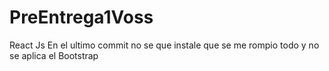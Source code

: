 # PreEntrega1Voss
React Js
En el ultimo commit no se que instale que se me rompio todo y no se aplica el Bootstrap
